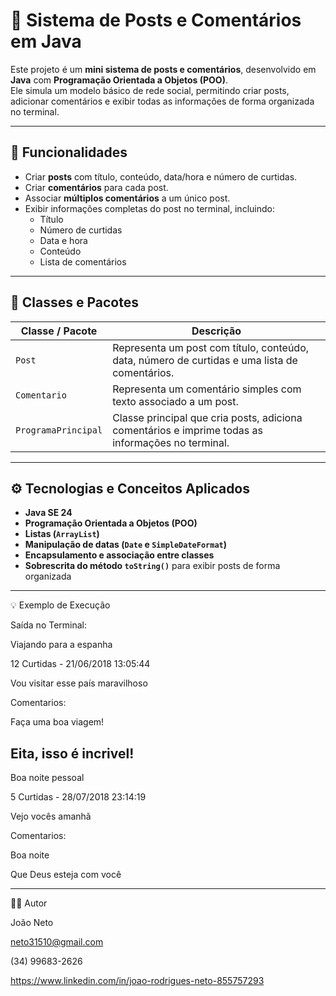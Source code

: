 # 💬 Sistema de Posts e Comentários em Java

Este projeto é um **mini sistema de posts e comentários**, desenvolvido em **Java** com **Programação Orientada a Objetos (POO)**.  
Ele simula um modelo básico de rede social, permitindo criar posts, adicionar comentários e exibir todas as informações de forma organizada no terminal.

---

## 🚀 Funcionalidades

- Criar **posts** com título, conteúdo, data/hora e número de curtidas.  
- Criar **comentários** para cada post.  
- Associar **múltiplos comentários** a um único post.  
- Exibir informações completas do post no terminal, incluindo:  
  - Título  
  - Número de curtidas  
  - Data e hora  
  - Conteúdo  
  - Lista de comentários

---

## 🔹 Classes e Pacotes

| Classe / Pacote | Descrição |
|-----------------|-----------|
| `Post` | Representa um post com título, conteúdo, data, número de curtidas e uma lista de comentários. |
| `Comentario` | Representa um comentário simples com texto associado a um post. |
| `ProgramaPrincipal` | Classe principal que cria posts, adiciona comentários e imprime todas as informações no terminal. |

---

## ⚙️ Tecnologias e Conceitos Aplicados

- **Java SE 24**  
- **Programação Orientada a Objetos (POO)**  
- **Listas (`ArrayList`)**  
- **Manipulação de datas (`Date` e `SimpleDateFormat`)**  
- **Encapsulamento e associação entre classes**  
- **Sobrescrita do método `toString()`** para exibir posts de forma organizada

---
💡 Exemplo de Execução

Saída no Terminal:

Viajando para a espanha

12 Curtidas - 21/06/2018 13:05:44

Vou visitar esse país maravilhoso

Comentarios:

Faça uma boa viagem!

Eita, isso é incrivel!
---

Boa noite pessoal

5 Curtidas - 28/07/2018 23:14:19

Vejo vocês amanhã

Comentarios:

Boa noite

Que Deus esteja com você

---

👨‍💻 Autor

João Neto

neto31510@gmail.com

(34) 99683-2626

https://www.linkedin.com/in/joao-rodrigues-neto-855757293
